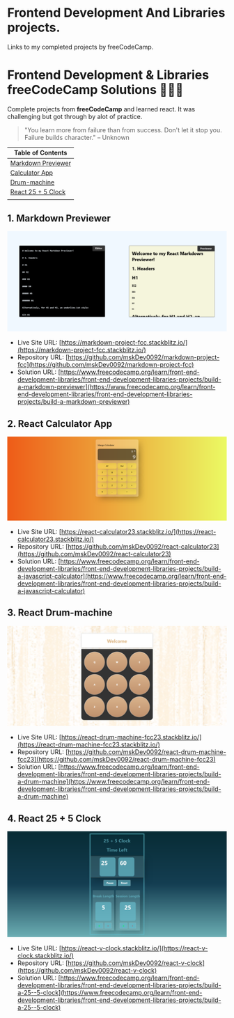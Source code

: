 # Frontend Development And Libraries projects.

Links to my completed projects by freeCodeCamp.

# Frontend Development & Libraries freeCodeCamp Solutions 👨🏻‍💻

Complete projects from **freeCodeCamp** and learned react. It was challenging but got through by alot of practice.

> "You learn more from failure than from success. Don't let it stop you. Failure builds character." – Unknown

| Table of Contents |
| --- |
| [Markdown Previewer]() |
| [Calculator App]() |
| [Drum-machine]() |
| [React 25 + 5 Clock]() |
| []() |

## 1. Markdown Previewer

![screenshot](https://github.com/mskDev0092/markdown-project-fcc/blob/main/Screenshot%202023-08-28%20at%2011-03-26%20React%20Markdown-Previewer.png)

- Live Site URL: [https://markdown-project-fcc.stackblitz.io/](https://markdown-project-fcc.stackblitz.io/)
- Repository URL: [https://github.com/mskDev0092/markdown-project-fcc](https://github.com/mskDev0092/markdown-project-fcc)
- Solution URL: [https://www.freecodecamp.org/learn/front-end-development-libraries/front-end-development-libraries-projects/build-a-markdown-previewer](https://www.freecodecamp.org/learn/front-end-development-libraries/front-end-development-libraries-projects/build-a-markdown-previewer)

  
## 2. React Calculator App

![screenshot](https://github.com/mskDev0092/react-calculator23/blob/main/Screenshot%202023-08-30%20at%2011-17-42%20React%20Calculator%20App.png)

- Live Site URL: [https://react-calculator23.stackblitz.io/](https://react-calculator23.stackblitz.io/)
- Repository URL: [https://github.com/mskDev0092/react-calculator23](https://github.com/mskDev0092/react-calculator23)
- Solution URL: [https://www.freecodecamp.org/learn/front-end-development-libraries/front-end-development-libraries-projects/build-a-javascript-calculator](https://www.freecodecamp.org/learn/front-end-development-libraries/front-end-development-libraries-projects/build-a-javascript-calculator)

  
## 3. React Drum-machine

![screenshot](https://github.com/mskDev0092/react-drum-machine-fcc23/blob/main/Screenshot%202023-08-30%20at%2011-26-04%20Welcome.png)

- Live Site URL: [https://react-drum-machine-fcc23.stackblitz.io/](https://react-drum-machine-fcc23.stackblitz.io/)
- Repository URL: [https://github.com/mskDev0092/react-drum-machine-fcc23](https://github.com/mskDev0092/react-drum-machine-fcc23)
- Solution URL: [https://www.freecodecamp.org/learn/front-end-development-libraries/front-end-development-libraries-projects/build-a-drum-machine](https://www.freecodecamp.org/learn/front-end-development-libraries/front-end-development-libraries-projects/build-a-drum-machine)

## 4. React 25 + 5 Clock

![screenshot](https://github.com/mskDev0092/react-v-clock/blob/main/Screenshot%202023-09-04%20at%2020-38-19%20React%20a%2025%205%20Clock.png)

- Live Site URL: [https://react-v-clock.stackblitz.io/](https://react-v-clock.stackblitz.io/)
- Repository URL: [https://github.com/mskDev0092/react-v-clock](https://github.com/mskDev0092/react-v-clock)
- Solution URL: [https://www.freecodecamp.org/learn/front-end-development-libraries/front-end-development-libraries-projects/build-a-25--5-clock](https://www.freecodecamp.org/learn/front-end-development-libraries/front-end-development-libraries-projects/build-a-25--5-clock)







